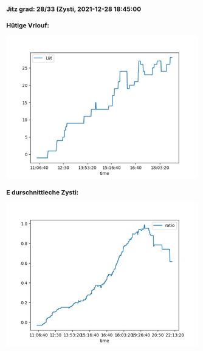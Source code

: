 ### Jitz grad: 28/33 (Zysti, 2021-12-28 18:45:00

### Hütige Vrlouf:
![Graph](Today.png)

### E durschnittleche Zysti:
![Graph](Zysti.png)